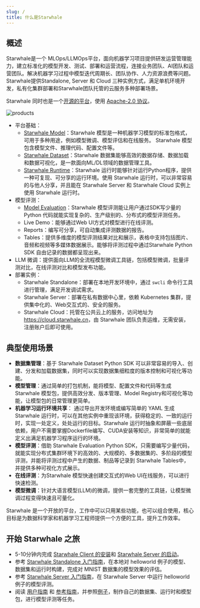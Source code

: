 ```yaml
---
slug: /
title: 什么是Starwhale
---
```


## 概述

Starwhale是一个 MLOps/LLMOps平台，面向机器学习项目提供研发运营管理能力，建立标准化的模型开发、测试、部署和运营流程，连接业务团队、AI团队和运营团队。解决机器学习过程中模型迭代周期长、团队协作、人力资源浪费等问题。Starwhale提供Standalone, Server 和 Cloud 三种实例方式，满足单机环境开发，私有化集群部署和Starwhale团队托管的云服务多种部署场景。

Starwhale 同时也是一个[开源的平台](https://github.com/star-whale/starwhale)，使用 [Apache-2.0 协议](https://github.com/star-whale/starwhale/blob/main/LICENSE)。

![products](https://starwhale-examples.oss-cn-beijing.aliyuncs.com/docs/products.png)

* 平台基础：
  * [Starwhale Model](model/index)：Starwhale 模型是一种机器学习模型的标准包格式，可用于多种用途，例如模型微调、模型评估和在线服务。 Starwhale 模型包含模型文件、推理代码、配置文件等。
  * [Starwhale Dataset](dataset/index)：Starwhale 数据集能够高效的数据存储、数据加载和数据可视化，是一款面向ML/DL领域的数据管理工具。
  * [Starwhale Runtime](runtime/index)：Starwhale 运行时能够针对运行Python程序，提供一种可复现、可分享的运行环境。使用 Starwhale 运行时，可以非常容易的与他人分享，并且能在 Starwhale Server 和 Starwhale Cloud 实例上使用 Starwhale 运行时。
* 模型评测：
  * [Model Evaluation](evaluation/index)：Starwhale 模型评测能让用户通过SDK写少量的Python 代码就能实现复杂的、生产级别的、分布式的模型评测任务。
  * Live Demo：能够通过Web UI方式对模型进行在线评测。
  * Reports：编写可分享，可自动集成评测数据的报告。
  * Tables：提供多维度的模型评测结果对比和展示，表格中支持包括图片、音频和视频等多媒体数据展示。能够将评测过程中通过Starwhale Python SDK 自由记录的数据都呈现出来。
* LLM 微调：提供面向LLM的全流程模型微调工具链，包括模型微调，批量评测对比，在线评测对比和模型发布功能。
* 部署实例：
  * Starwhale Standalone：部署在本地开发环境中，通过 `swcli` 命令行工具进行管理，满足开发调试需求。
  * Starwhale Server：部署在私有数据中心里，依赖 Kubernetes 集群，提供集中化的、Web交互式的、安全的服务。
  * Starwhale Cloud：托管在公共云上的服务，访问地址为<https://cloud.starwhale.cn>，由 Starwhale 团队负责运维，无需安装，注册账户后即可使用。

## 典型使用场景

* **数据集管理**：基于 Starwhale Dataset Python SDK 可以非常容易的导入、创建、分发和加载数据集，同时可以实现数据集细粒度的版本控制和可视化等功能。
* **模型管理**：通过简单的打包机制，能将模型、配置文件和代码等生成 Starwhale 模型包，提供高效分发、版本管理、Model Registry和可视化等功能，让模型包的日常管理更简单。
* **机器学习运行环境共享**： 通过导出开发环境或编写简单的 YAML 生成 Starwhale 运行时，可以在其他实例中重现该环境，获得稳定的、一致的运行时，实现一处定义，处处运行的目标。Starwhale 运行时抽象和屏蔽一些底层依赖，用户不需要掌握Dockerfile编写、CUDA安装等知识，非常简单的就能定义出满足机器学习程序运行的环境。
* **模型评测**：借助 Starwhale Evaluation Python SDK，只需要编写少量代码，就能实现分布式集群环境下的高效的、大规模的、多数据集的、多阶段的模型评测，并能将评测过程中产生的数据、制品等记录到 Starwhale Tables中，并提供多种可视化方式展示。
* **在线评测**：为Starwhale 模型快速创建交互式的Web UI在线服务，可以进行快速检测。
* **模型微调**：针对大语言模型(LLM)的微调，提供一套完整的工具链，让模型微调过程变得快速且可量化。

Starwhale 是一个开放的平台，工作中可以只用某些功能，也可以组合使用，核心目标是为数据科学家和机器学习工程师提供一个方便的工具，提升工作效率。

## 开始 Starwhale 之旅

* 5-10分钟内完成 [Starwhale Client 的安装](swcli/installation)和 [Starwhale Server 的启动](server/installation/server-start)。
* 参考 [Starwhale Standalone 入门指南](server/installation/server-start)，在本地对 helloworld 例子的模型、数据集和运行时构建，完成对 MNIST 数据集的模型效果的评估。
* 参考 [Starwhale Server 入门指南](getting-started/server)，在 Starwhale Server 中运行 helloworld 例子的模型评测。
* 阅读 [用户指南](swcli) 和 [参考指南](reference/swcli)，并参照[例子](https://github.com/star-whale/starwhale/tree/main/example)，制作自己的数据集、运行时和模型包，进行模型评测等任务。
